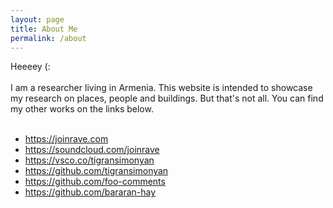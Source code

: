 ```yaml
---
layout: page
title: About Me
permalink: /about
---
```


<div class="py-5">
<div class="row justify-content-center">
<div class="col-sm-12 col-md-4">
Heeeey (:
<br/><br/>
I am a researcher living in Armenia. This website is intended to showcase my research on places, people and buildings. But that's not all. You can find my other works on the links below.
<br/><br/>
<ul>
	<li>
		<a href="https://joinrave.com" target="_blank">https://joinrave.com</a>
	</li>
	<li>
		<a href="https://soundcloud.com/joinrave" target="_blank">https://soundcloud.com/joinrave</a>
	</li>
	<li>
		<a href="https://vsco.co/tigransimonyan" target="_blank">https://vsco.co/tigransimonyan</a>
	</li>
	<li>
		<a href="https://github.com/tigransimonyan" target="_blank">https://github.com/tigransimonyan</a>
	</li>
	<li>
		<a href="https://github.com/foo-comments" target="_blank">https://github.com/foo-comments</a>
	</li>
	<li>
		<a href="https://github.com/bararan-hay" target="_blank">https://github.com/bararan-hay</a>
	</li>
</ul>
</div>
</div>

</div>
